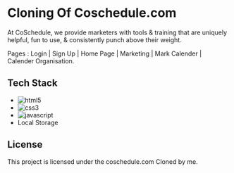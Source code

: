 # Cloning Of Coschedule.com


At CoSchedule, we provide marketers with tools & training that are uniquely helpful, fun to use, & consistently punch above their weight.


Pages : Login | Sign Up | Home Page | Marketing | Mark Calender | Calender Organisation. 


## Tech Stack

*  <img src="https://img.shields.io/badge/HTML5-E34F26?style=for-the-badge&logo=html5&logoColor=white" alt="html5" />
*  <img src="https://img.shields.io/badge/CSS3-1572B6?style=for-the-badge&logo=css3&logoColor=white" alt="css3" />
*  <img src="https://img.shields.io/badge/JavaScript-323330?style=for-the-badge&logo=javascript&logoColor=F7DF1E" alt="javascript" />
* Local Storage





## License
This project is licensed under the coschedule.com Cloned by me.

